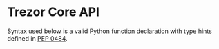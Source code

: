 # Trezor Core API

Syntax used below is a valid Python function declaration with type hints
defined in [PEP 0484](https://www.python.org/dev/peps/pep-0484/).
